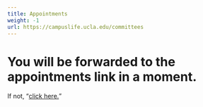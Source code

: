 ```yaml
---
title: Appointments
weight: -1
url: https://campuslife.ucla.edu/committees
---
```


# You will be forwarded to the appointments link in a moment. 

If not, <q>[click here.](https://campuslife.ucla.edu/committees)</q> 

<meta http-equiv="refresh" content="2;url=https://campuslife.ucla.edu/committees" />

